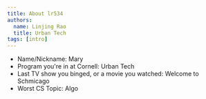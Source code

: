 ```yaml
---
title: About lr534
authors:
  name: Linjing Rao
  title: Urban Tech
tags: [intro]
---
```


- Name/Nickname: Mary
- Program you're in at Cornell: Urban Tech
- Last TV show you binged, or a movie you watched: Welcome to Schmicago
- Worst CS Topic: Algo
